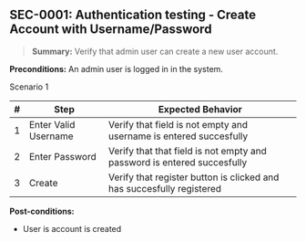 ## **SEC-0001:** Authentication testing - Create Account with Username/Password  

> **Summary:** Verify that admin user can create a new user account.  <br>

**Preconditions:** An admin user is logged in in the system. 

Scenario 1 

 | \# | Step | Expected Behavior | 
 |----|------|-------------------| 
 |  1 |Enter Valid Username      | Verify that field is not empty and username is entered succesfully | 
 |  2 |Enter Password      | Verify that that field is not empty and password is entered succesfully   | 
 |  3 |Create      | Verify that register button is clicked and has succesfully registered   |  

**Post-conditions:**  

 - User is account is created    
